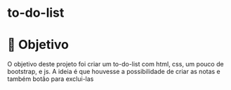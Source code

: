# to-do-list
<h1>🤖 Objetivo</h1>

<p> O objetivo deste projeto foi criar um to-do-list com html, css, um pouco de bootstrap, e js. A ideia é que houvesse a possibilidade de criar as notas e também botão para exclui-las </p>
